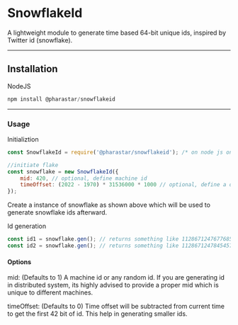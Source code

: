 # SnowflakeId

A lightweight module to generate time based 64-bit unique ids, inspired by Twitter id (snowflake).

---

## Installation

NodeJS

```js
npm install @pharastar/snowflakeid
```

---

### Usage

Initializtion

```js
const SnowflakeId = require('@pharastar/snowflakeid'); /* on node js only */

//initiate flake
const snowflake = new SnowflakeId({
    mid: 420, // optional, define machine id
    timeOffset: (2022 - 1970) * 31536000 * 1000 // optional, define a offset time
});
```

Create a instance of snowflake as shown above which will be used to generate snowflake ids afterward.

Id generation

```js
const id1 = snowflake.gen(); // returns something like 112867124767768576
const id2 = snowflake.gen(); // returns something like 112867124784545792
```

#### Options

mid: (Defaults to 1) A machine id or any random id. If you are generating id in distributed system, its highly advised to provide a proper mid which is unique to different machines.

timeOffset: (Defaults to 0) Time offset will be subtracted from current time to get the first 42 bit of id. This help in generating smaller ids.
